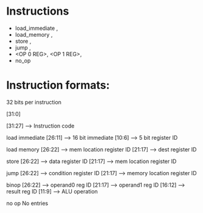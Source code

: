# Instructions

* load_immediate <IMM>, <REG>
* load_memory <MEM LOC REG>, <DEST REG>
* store <DATA REG>, <MEM LOC REG>
* jump <CONDITION REG>, <VALUE REG>
* <BINOP> <OP 0 REG>, <OP 1 REG>, <DEST REG>
* no_op

# Instruction formats:

32 bits per instruction

[31:0]

[31:27] --> Instruction code

load immediate
[26:11] --> 16 bit immediate
[10:6] --> 5 bit register ID

load memory
[26:22] --> mem location register ID
[21:17] --> dest register ID

store
[26:22] --> data register ID
[21:17] --> mem location register ID

jump
[26:22] --> condition register ID
[21:17] --> memory location register ID

binop
[26:22] --> operand0 reg ID
[21:17] --> operand1 reg ID
[16:12] --> result reg ID
[11:9]  --> ALU operation

no op
No entries